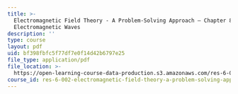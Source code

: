 ```yaml
---
title: >-
  Electromagnetic Field Theory - A Problem-Solving Approach – Chapter 8: Guided
  Electromagnetic Waves
description: ''
type: course
layout: pdf
uid: bf398fbfc5f77df7e0f14d42b6797e25
file_type: application/pdf
file_location: >-
  https://open-learning-course-data-production.s3.amazonaws.com/res-6-002-electromagnetic-field-theory-a-problem-solving-approach-spring-2008/bf398fbfc5f77df7e0f14d42b6797e25_MITRES_6_002S08_chapter8.pdf
course_id: res-6-002-electromagnetic-field-theory-a-problem-solving-approach-spring-2008
---
```

